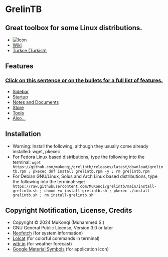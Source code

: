 # GrelinTB
## Great toolbox for some Linux distributions.
- ![Icon](https://github.com/mukonqi/grelintb/blob/main/app/icon.png?raw=true)
- [Wiki](https://github.com/MuKonqi/grelintb/wiki)
- [Türkçe (Turkish)](https://github.com/MuKonqi/grelintb/blob/main/BENİOKU.md)
## Features
### [Click on this sentence or on the bullets for a full list of features.](https://github.com/MuKonqi/grelintb/wiki/EN:-Features)
- [Sidebar](https://github.com/MuKonqi/grelintb/wiki/EN:-Features#sidebar)
- [Startup](https://github.com/MuKonqi/grelintb/wiki/EN:-Features#startup)
- [Notes and Documents](https://github.com/MuKonqi/grelintb/wiki/EN:-Features#notes-and-documents)
- [Store](https://github.com/MuKonqi/grelintb/wiki/EN:-Features#store)
- [Tools](https://github.com/MuKonqi/grelintb/wiki/EN:-Features#tools)
- [Also...](https://github.com/MuKonqi/grelintb/wiki/EN:-Features#also)
## Installation
- Warning: Install the following, although they usually come already installed: wget, pkexec
- For Fedora Linux based distributions, type the following into the terminal: ```wget https://github.com/mukonqi/grelintb/releases/latest/download/grelintb.rpm ; pkexec dnf install grelintb.rpm -y ; rm grelintb.rpm```
- For Debian GNU/Linux, Solus and Arch Linux based distributions, type the following into the terminal: 
```wget https://raw.githubusercontent.com/MuKonqi/grelintb/main/install-grelintb.sh ; chmod +x install-grelintb.sh ; pkexec ./install-grelintb.sh ; rm install-grelintb.sh```
## Copyright Notification, License, Credits
- Copyright &copy; 2024 MuKonqi (Muhammed S.)
- GNU General Public License, Version 3.0 or later
- [Neofetch](https://github.com/dylanaraps/neofetch) (for system information)
- [Lolcat](https://github.com/busyloop/lolcat) (for colorful commands in terminal)
- [wttr.in](https://github.com/chubin/wttr.in) (for weather forecast)
- [Google Material Symbols](https://fonts.google.com/icons?selected=Material%20Symbols%20Outlined%3Aconstruction%3AFILL%400%3Bwght%40700%3BGRAD%40200%3Bopsz%4048) (for application icon)